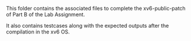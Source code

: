 
This folder contains the associated files to complete the xv6-public-patch of Part B of the Lab Assignment.

It also contains testcases along with the expected outputs after the compilation in the xv6 OS.
